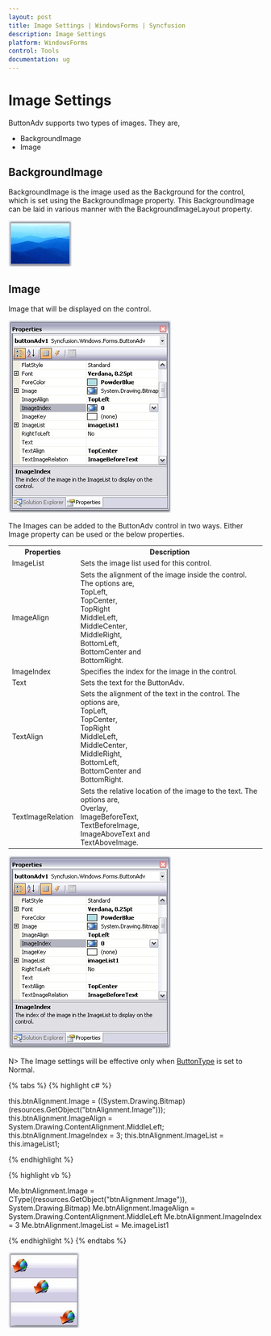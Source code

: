 ```yaml
---
layout: post
title: Image Settings | WindowsForms | Syncfusion
description: Image Settings
platform: WindowsForms
control: Tools
documentation: ug
---
```

# Image Settings

ButtonAdv supports two types of images. They are,

* BackgroundImage
* Image

## BackgroundImage

BackgroundImage is the image used as the Background for the control, which is set using the BackgroundImage property. This BackgroundImage can be laid in various manner with the BackgroundImageLayout property.

 ![](Overview_images/Overview_img71.jpeg)

## Image

Image that will be displayed on the control.

![](Overview_images/Overview_img73.jpeg) 


The Images can be added to the ButtonAdv control in two ways. Either Image property can be used or the below properties.

<table>
<tr>
<th>
Properties</th><th>
Description</th></tr>
<tr>
<td>
ImageList</td><td>
Sets the image list used for this control.</td></tr>
<tr>
<td>
ImageAlign</td><td>
Sets the alignment of the image inside the control. The options are,<br/>
TopLeft,<br/>
TopCenter,<br/>
TopRight<br/>
MiddleLeft,<br/>
MiddleCenter,<br/>
MiddleRight,<br/>
BottomLeft,<br/>
BottomCenter and<br/>
BottomRight.</td></tr>
<tr>
<td>
ImageIndex</td><td>
Specifies the index for the image in the control.</td></tr>
<tr>
<td>
Text</td><td>
Sets the text for the ButtonAdv.</td></tr>
<tr>
<td>
TextAlign</td><td>
Sets the alignment of the text in the control.  The options are,<br/>
TopLeft,<br/>
TopCenter,<br/>
TopRight<br/>
MiddleLeft,<br/>
MiddleCenter,<br/>
MiddleRight,<br/>
BottomLeft,<br/>
BottomCenter and<br/>
BottomRight.</td></tr>
<tr>
<td>
TextImageRelation</td><td>
Sets the relative location of the image to the text. The options are,<br/>
Overlay,<br/>
ImageBeforeText,<br/>
TextBeforeImage,<br/>
ImageAboveText and<br/>
TextAboveImage.</td></tr>
</table>

![](Overview_images/Overview_img73.jpeg) 

N> The Image settings will be effective only when [ButtonType](http://help.syncfusion.com/windowsforms/buttonadv/buttonadvappearnce#button-types) is set to Normal.

{% tabs %}
{% highlight c# %}

this.btnAlignment.Image = ((System.Drawing.Bitmap)(resources.GetObject("btnAlignment.Image")));
this.btnAlignment.ImageAlign = System.Drawing.ContentAlignment.MiddleLeft;
this.btnAlignment.ImageIndex = 3;
this.btnAlignment.ImageList = this.imageList1;

{% endhighlight %}

{% highlight vb %}

Me.btnAlignment.Image = CType((resources.GetObject("btnAlignment.Image")), System.Drawing.Bitmap) 
Me.btnAlignment.ImageAlign = System.Drawing.ContentAlignment.MiddleLeft 
Me.btnAlignment.ImageIndex = 3 
Me.btnAlignment.ImageList = Me.imageList1

{% endhighlight %}
{% endtabs %}

![](Overview_images/Overview_img75.jpeg) 
